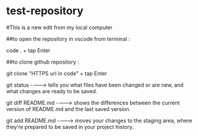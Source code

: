 # test-repository

#This is a new edit from my local computer

##to open the repository in vscode from terminal :

code . + tap Enter

##to clone github repository :

git clone "HTTPS url in code" + tap Enter

git status ----> tells you what files have been changed or are new, and what changes are ready to be saved.

git diff README.md ----> shows the differences between the current version of README.md and the last saved version.

git add README.md ----> moves your changes to the staging area, where they’re prepared to be saved in your project history.
